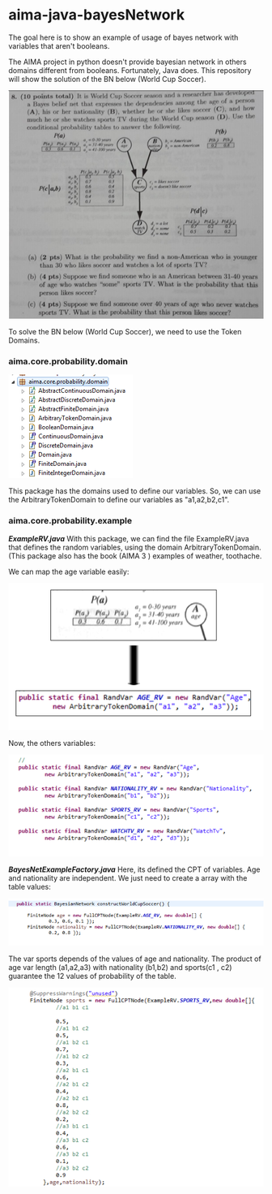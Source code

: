 # aima-java-bayesNetwork
The goal here is to show an example of usage of bayes network with variables that aren't booleans.

The AIMA project in python doesn't provide bayesian network in others domains different from booleans.
Fortunately, Java does. This repository will show the solution of the BN below (World Cup Soccer). 

![alt tag](img/1.png)


To solve the BN below (World Cup Soccer), we need to use the Token Domains. 

### aima.core.probability.domain

![alt tag](img/2.png)

This package has the domains used to define our variables. So, we can use the ArbitraryTokenDomain to define our variables as "a1,a2,b2,c1".


### aima.core.probability.example

***ExampleRV.java***
With this package, we can find the file ExampleRV.java that defines the random variables, using the domain ArbitraryTokenDomain. (This package also has the book (AIMA 3 ) examples of weather, toothache.

We can map the age variable easily:

![alt tag](img/7.png)


Now, the others variables:

![alt tag](img/3.png)

***BayesNetExampleFactory.java***
Here, its defined the CPT of variables. Age and nationality are independent. We just need to create a array with the table values:

![alt tag](img/4.png)

The var sports depends of the values of age and nationality. The product of age var length (a1,a2,a3) with nationality (b1,b2) and sports(c1 , c2) guarantee the 12 values of probability of the table.

![alt tag](img/5.png)





